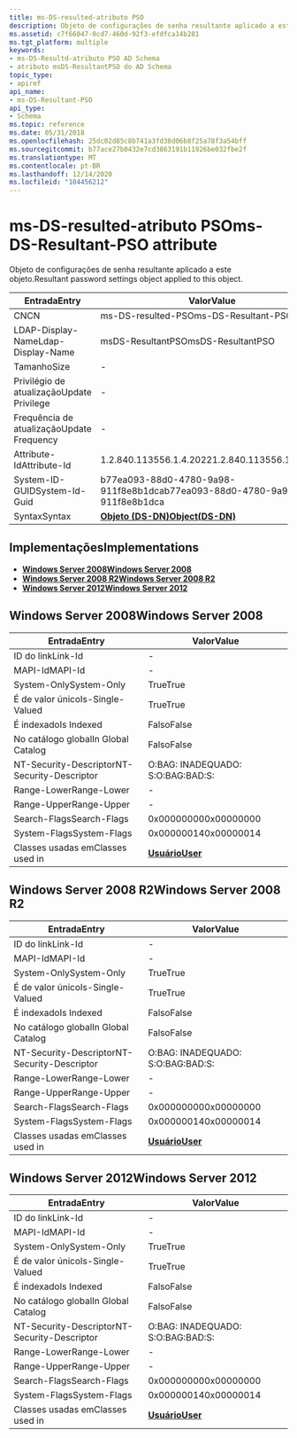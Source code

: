 ```yaml
---
title: ms-DS-resulted-atributo PSO
description: Objeto de configurações de senha resultante aplicado a este objeto.
ms.assetid: c7f66047-0cd7-460d-92f3-efdfca14b281
ms.tgt_platform: multiple
keywords:
- ms-DS-Resultd-atributo PSO AD Schema
- atributo msDS-ResultantPSO do AD Schema
topic_type:
- apiref
api_name:
- ms-DS-Resultant-PSO
api_type:
- Schema
ms.topic: reference
ms.date: 05/31/2018
ms.openlocfilehash: 25dc02d85c8b741a3fd38d06b8f25a78f3a54bff
ms.sourcegitcommit: b77ace27b0432e7cd3863191b11926be032fbe2f
ms.translationtype: MT
ms.contentlocale: pt-BR
ms.lasthandoff: 12/14/2020
ms.locfileid: "104456212"
---
```

# <a name="ms-ds-resultant-pso-attribute"></a><span data-ttu-id="f2b7a-105">ms-DS-resulted-atributo PSO</span><span class="sxs-lookup"><span data-stu-id="f2b7a-105">ms-DS-Resultant-PSO attribute</span></span>

<span data-ttu-id="f2b7a-106">Objeto de configurações de senha resultante aplicado a este objeto.</span><span class="sxs-lookup"><span data-stu-id="f2b7a-106">Resultant password settings object applied to this object.</span></span>



| <span data-ttu-id="f2b7a-107">Entrada</span><span class="sxs-lookup"><span data-stu-id="f2b7a-107">Entry</span></span> | <span data-ttu-id="f2b7a-108">Valor</span><span class="sxs-lookup"><span data-stu-id="f2b7a-108">Value</span></span> |
|-------------------|-----------------------------------------|
| <span data-ttu-id="f2b7a-109">CN</span><span class="sxs-lookup"><span data-stu-id="f2b7a-109">CN</span></span>                | <span data-ttu-id="f2b7a-110">ms-DS-resulted-PSO</span><span class="sxs-lookup"><span data-stu-id="f2b7a-110">ms-DS-Resultant-PSO</span></span>                     |
| <span data-ttu-id="f2b7a-111">LDAP-Display-Name</span><span class="sxs-lookup"><span data-stu-id="f2b7a-111">Ldap-Display-Name</span></span> | <span data-ttu-id="f2b7a-112">msDS-ResultantPSO</span><span class="sxs-lookup"><span data-stu-id="f2b7a-112">msDS-ResultantPSO</span></span>                       |
| <span data-ttu-id="f2b7a-113">Tamanho</span><span class="sxs-lookup"><span data-stu-id="f2b7a-113">Size</span></span>              | \-                                      |
| <span data-ttu-id="f2b7a-114">Privilégio de atualização</span><span class="sxs-lookup"><span data-stu-id="f2b7a-114">Update Privilege</span></span>  | \-                                      |
| <span data-ttu-id="f2b7a-115">Frequência de atualização</span><span class="sxs-lookup"><span data-stu-id="f2b7a-115">Update Frequency</span></span>  | \-                                      |
| <span data-ttu-id="f2b7a-116">Attribute-Id</span><span class="sxs-lookup"><span data-stu-id="f2b7a-116">Attribute-Id</span></span>      | <span data-ttu-id="f2b7a-117">1.2.840.113556.1.4.2022</span><span class="sxs-lookup"><span data-stu-id="f2b7a-117">1.2.840.113556.1.4.2022</span></span>                 |
| <span data-ttu-id="f2b7a-118">System-ID-GUID</span><span class="sxs-lookup"><span data-stu-id="f2b7a-118">System-Id-Guid</span></span>    | <span data-ttu-id="f2b7a-119">b77ea093-88d0-4780-9a98-911f8e8b1dca</span><span class="sxs-lookup"><span data-stu-id="f2b7a-119">b77ea093-88d0-4780-9a98-911f8e8b1dca</span></span>    |
| <span data-ttu-id="f2b7a-120">Syntax</span><span class="sxs-lookup"><span data-stu-id="f2b7a-120">Syntax</span></span>            | [<span data-ttu-id="f2b7a-121">**Objeto (DS-DN)**</span><span class="sxs-lookup"><span data-stu-id="f2b7a-121">**Object(DS-DN)**</span></span>](s-object-ds-dn.md) |



## <a name="implementations"></a><span data-ttu-id="f2b7a-122">Implementações</span><span class="sxs-lookup"><span data-stu-id="f2b7a-122">Implementations</span></span>

-   [<span data-ttu-id="f2b7a-123">**Windows Server 2008**</span><span class="sxs-lookup"><span data-stu-id="f2b7a-123">**Windows Server 2008**</span></span>](#windows-server-2008)
-   [<span data-ttu-id="f2b7a-124">**Windows Server 2008 R2**</span><span class="sxs-lookup"><span data-stu-id="f2b7a-124">**Windows Server 2008 R2**</span></span>](#windows-server-2008-r2)
-   [<span data-ttu-id="f2b7a-125">**Windows Server 2012**</span><span class="sxs-lookup"><span data-stu-id="f2b7a-125">**Windows Server 2012**</span></span>](#windows-server-2012)

## <a name="windows-server-2008"></a><span data-ttu-id="f2b7a-126">Windows Server 2008</span><span class="sxs-lookup"><span data-stu-id="f2b7a-126">Windows Server 2008</span></span>



| <span data-ttu-id="f2b7a-127">Entrada</span><span class="sxs-lookup"><span data-stu-id="f2b7a-127">Entry</span></span> | <span data-ttu-id="f2b7a-128">Valor</span><span class="sxs-lookup"><span data-stu-id="f2b7a-128">Value</span></span> |
|------------------------|-----------------------------------|
| <span data-ttu-id="f2b7a-129">ID do link</span><span class="sxs-lookup"><span data-stu-id="f2b7a-129">Link-Id</span></span>                | \-                                |
| <span data-ttu-id="f2b7a-130">MAPI-Id</span><span class="sxs-lookup"><span data-stu-id="f2b7a-130">MAPI-Id</span></span>                | \-                                |
| <span data-ttu-id="f2b7a-131">System-Only</span><span class="sxs-lookup"><span data-stu-id="f2b7a-131">System-Only</span></span>            | <span data-ttu-id="f2b7a-132">True</span><span class="sxs-lookup"><span data-stu-id="f2b7a-132">True</span></span>                              |
| <span data-ttu-id="f2b7a-133">É de valor único</span><span class="sxs-lookup"><span data-stu-id="f2b7a-133">Is-Single-Valued</span></span>       | <span data-ttu-id="f2b7a-134">True</span><span class="sxs-lookup"><span data-stu-id="f2b7a-134">True</span></span>                              |
| <span data-ttu-id="f2b7a-135">É indexado</span><span class="sxs-lookup"><span data-stu-id="f2b7a-135">Is Indexed</span></span>             | <span data-ttu-id="f2b7a-136">Falso</span><span class="sxs-lookup"><span data-stu-id="f2b7a-136">False</span></span>                             |
| <span data-ttu-id="f2b7a-137">No catálogo global</span><span class="sxs-lookup"><span data-stu-id="f2b7a-137">In Global Catalog</span></span>      | <span data-ttu-id="f2b7a-138">Falso</span><span class="sxs-lookup"><span data-stu-id="f2b7a-138">False</span></span>                             |
| <span data-ttu-id="f2b7a-139">NT-Security-Descriptor</span><span class="sxs-lookup"><span data-stu-id="f2b7a-139">NT-Security-Descriptor</span></span> | <span data-ttu-id="f2b7a-140">O:BAG: INADEQUADO: S:</span><span class="sxs-lookup"><span data-stu-id="f2b7a-140">O:BAG:BAD:S:</span></span>                      |
| <span data-ttu-id="f2b7a-141">Range-Lower</span><span class="sxs-lookup"><span data-stu-id="f2b7a-141">Range-Lower</span></span>            | \-                                |
| <span data-ttu-id="f2b7a-142">Range-Upper</span><span class="sxs-lookup"><span data-stu-id="f2b7a-142">Range-Upper</span></span>            | \-                                |
| <span data-ttu-id="f2b7a-143">Search-Flags</span><span class="sxs-lookup"><span data-stu-id="f2b7a-143">Search-Flags</span></span>           | <span data-ttu-id="f2b7a-144">0x00000000</span><span class="sxs-lookup"><span data-stu-id="f2b7a-144">0x00000000</span></span>                        |
| <span data-ttu-id="f2b7a-145">System-Flags</span><span class="sxs-lookup"><span data-stu-id="f2b7a-145">System-Flags</span></span>           | <span data-ttu-id="f2b7a-146">0x00000014</span><span class="sxs-lookup"><span data-stu-id="f2b7a-146">0x00000014</span></span>                        |
| <span data-ttu-id="f2b7a-147">Classes usadas em</span><span class="sxs-lookup"><span data-stu-id="f2b7a-147">Classes used in</span></span>        | [<span data-ttu-id="f2b7a-148">**Usuário**</span><span class="sxs-lookup"><span data-stu-id="f2b7a-148">**User**</span></span>](c-user.md)<br/> |



## <a name="windows-server-2008-r2"></a><span data-ttu-id="f2b7a-149">Windows Server 2008 R2</span><span class="sxs-lookup"><span data-stu-id="f2b7a-149">Windows Server 2008 R2</span></span>



| <span data-ttu-id="f2b7a-150">Entrada</span><span class="sxs-lookup"><span data-stu-id="f2b7a-150">Entry</span></span> | <span data-ttu-id="f2b7a-151">Valor</span><span class="sxs-lookup"><span data-stu-id="f2b7a-151">Value</span></span> |
|------------------------|-----------------------------------|
| <span data-ttu-id="f2b7a-152">ID do link</span><span class="sxs-lookup"><span data-stu-id="f2b7a-152">Link-Id</span></span>                | \-                                |
| <span data-ttu-id="f2b7a-153">MAPI-Id</span><span class="sxs-lookup"><span data-stu-id="f2b7a-153">MAPI-Id</span></span>                | \-                                |
| <span data-ttu-id="f2b7a-154">System-Only</span><span class="sxs-lookup"><span data-stu-id="f2b7a-154">System-Only</span></span>            | <span data-ttu-id="f2b7a-155">True</span><span class="sxs-lookup"><span data-stu-id="f2b7a-155">True</span></span>                              |
| <span data-ttu-id="f2b7a-156">É de valor único</span><span class="sxs-lookup"><span data-stu-id="f2b7a-156">Is-Single-Valued</span></span>       | <span data-ttu-id="f2b7a-157">True</span><span class="sxs-lookup"><span data-stu-id="f2b7a-157">True</span></span>                              |
| <span data-ttu-id="f2b7a-158">É indexado</span><span class="sxs-lookup"><span data-stu-id="f2b7a-158">Is Indexed</span></span>             | <span data-ttu-id="f2b7a-159">Falso</span><span class="sxs-lookup"><span data-stu-id="f2b7a-159">False</span></span>                             |
| <span data-ttu-id="f2b7a-160">No catálogo global</span><span class="sxs-lookup"><span data-stu-id="f2b7a-160">In Global Catalog</span></span>      | <span data-ttu-id="f2b7a-161">Falso</span><span class="sxs-lookup"><span data-stu-id="f2b7a-161">False</span></span>                             |
| <span data-ttu-id="f2b7a-162">NT-Security-Descriptor</span><span class="sxs-lookup"><span data-stu-id="f2b7a-162">NT-Security-Descriptor</span></span> | <span data-ttu-id="f2b7a-163">O:BAG: INADEQUADO: S:</span><span class="sxs-lookup"><span data-stu-id="f2b7a-163">O:BAG:BAD:S:</span></span>                      |
| <span data-ttu-id="f2b7a-164">Range-Lower</span><span class="sxs-lookup"><span data-stu-id="f2b7a-164">Range-Lower</span></span>            | \-                                |
| <span data-ttu-id="f2b7a-165">Range-Upper</span><span class="sxs-lookup"><span data-stu-id="f2b7a-165">Range-Upper</span></span>            | \-                                |
| <span data-ttu-id="f2b7a-166">Search-Flags</span><span class="sxs-lookup"><span data-stu-id="f2b7a-166">Search-Flags</span></span>           | <span data-ttu-id="f2b7a-167">0x00000000</span><span class="sxs-lookup"><span data-stu-id="f2b7a-167">0x00000000</span></span>                        |
| <span data-ttu-id="f2b7a-168">System-Flags</span><span class="sxs-lookup"><span data-stu-id="f2b7a-168">System-Flags</span></span>           | <span data-ttu-id="f2b7a-169">0x00000014</span><span class="sxs-lookup"><span data-stu-id="f2b7a-169">0x00000014</span></span>                        |
| <span data-ttu-id="f2b7a-170">Classes usadas em</span><span class="sxs-lookup"><span data-stu-id="f2b7a-170">Classes used in</span></span>        | [<span data-ttu-id="f2b7a-171">**Usuário**</span><span class="sxs-lookup"><span data-stu-id="f2b7a-171">**User**</span></span>](c-user.md)<br/> |



## <a name="windows-server-2012"></a><span data-ttu-id="f2b7a-172">Windows Server 2012</span><span class="sxs-lookup"><span data-stu-id="f2b7a-172">Windows Server 2012</span></span>



| <span data-ttu-id="f2b7a-173">Entrada</span><span class="sxs-lookup"><span data-stu-id="f2b7a-173">Entry</span></span> | <span data-ttu-id="f2b7a-174">Valor</span><span class="sxs-lookup"><span data-stu-id="f2b7a-174">Value</span></span> |
|------------------------|-----------------------------------|
| <span data-ttu-id="f2b7a-175">ID do link</span><span class="sxs-lookup"><span data-stu-id="f2b7a-175">Link-Id</span></span>                | \-                                |
| <span data-ttu-id="f2b7a-176">MAPI-Id</span><span class="sxs-lookup"><span data-stu-id="f2b7a-176">MAPI-Id</span></span>                | \-                                |
| <span data-ttu-id="f2b7a-177">System-Only</span><span class="sxs-lookup"><span data-stu-id="f2b7a-177">System-Only</span></span>            | <span data-ttu-id="f2b7a-178">True</span><span class="sxs-lookup"><span data-stu-id="f2b7a-178">True</span></span>                              |
| <span data-ttu-id="f2b7a-179">É de valor único</span><span class="sxs-lookup"><span data-stu-id="f2b7a-179">Is-Single-Valued</span></span>       | <span data-ttu-id="f2b7a-180">True</span><span class="sxs-lookup"><span data-stu-id="f2b7a-180">True</span></span>                              |
| <span data-ttu-id="f2b7a-181">É indexado</span><span class="sxs-lookup"><span data-stu-id="f2b7a-181">Is Indexed</span></span>             | <span data-ttu-id="f2b7a-182">Falso</span><span class="sxs-lookup"><span data-stu-id="f2b7a-182">False</span></span>                             |
| <span data-ttu-id="f2b7a-183">No catálogo global</span><span class="sxs-lookup"><span data-stu-id="f2b7a-183">In Global Catalog</span></span>      | <span data-ttu-id="f2b7a-184">Falso</span><span class="sxs-lookup"><span data-stu-id="f2b7a-184">False</span></span>                             |
| <span data-ttu-id="f2b7a-185">NT-Security-Descriptor</span><span class="sxs-lookup"><span data-stu-id="f2b7a-185">NT-Security-Descriptor</span></span> | <span data-ttu-id="f2b7a-186">O:BAG: INADEQUADO: S:</span><span class="sxs-lookup"><span data-stu-id="f2b7a-186">O:BAG:BAD:S:</span></span>                      |
| <span data-ttu-id="f2b7a-187">Range-Lower</span><span class="sxs-lookup"><span data-stu-id="f2b7a-187">Range-Lower</span></span>            | \-                                |
| <span data-ttu-id="f2b7a-188">Range-Upper</span><span class="sxs-lookup"><span data-stu-id="f2b7a-188">Range-Upper</span></span>            | \-                                |
| <span data-ttu-id="f2b7a-189">Search-Flags</span><span class="sxs-lookup"><span data-stu-id="f2b7a-189">Search-Flags</span></span>           | <span data-ttu-id="f2b7a-190">0x00000000</span><span class="sxs-lookup"><span data-stu-id="f2b7a-190">0x00000000</span></span>                        |
| <span data-ttu-id="f2b7a-191">System-Flags</span><span class="sxs-lookup"><span data-stu-id="f2b7a-191">System-Flags</span></span>           | <span data-ttu-id="f2b7a-192">0x00000014</span><span class="sxs-lookup"><span data-stu-id="f2b7a-192">0x00000014</span></span>                        |
| <span data-ttu-id="f2b7a-193">Classes usadas em</span><span class="sxs-lookup"><span data-stu-id="f2b7a-193">Classes used in</span></span>        | [<span data-ttu-id="f2b7a-194">**Usuário**</span><span class="sxs-lookup"><span data-stu-id="f2b7a-194">**User**</span></span>](c-user.md)<br/> |



 

 





